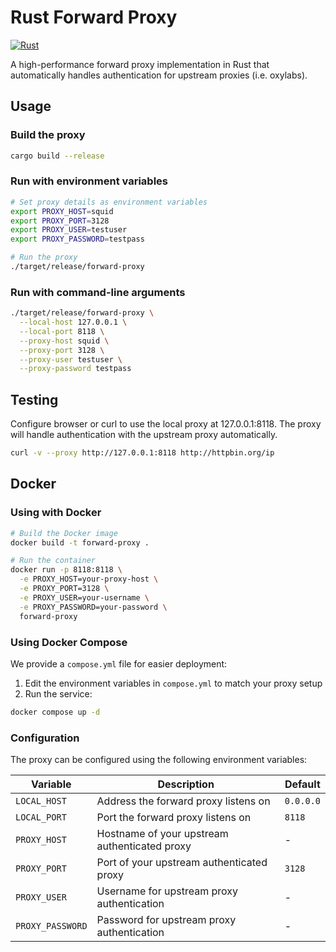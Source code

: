 # Rust Forward Proxy

[![Rust](https://github.com/zexa/forward-proxy/actions/workflows/rust.yml/badge.svg)](https://github.com/zexa/forward-proxy/actions/workflows/rust.yml)

A high-performance forward proxy implementation in Rust that automatically handles authentication for upstream proxies (i.e. oxylabs).

## Usage

### Build the proxy

```bash
cargo build --release
```

### Run with environment variables

```bash
# Set proxy details as environment variables
export PROXY_HOST=squid
export PROXY_PORT=3128
export PROXY_USER=testuser
export PROXY_PASSWORD=testpass

# Run the proxy
./target/release/forward-proxy
```

### Run with command-line arguments

```bash
./target/release/forward-proxy \
  --local-host 127.0.0.1 \
  --local-port 8118 \
  --proxy-host squid \
  --proxy-port 3128 \
  --proxy-user testuser \
  --proxy-password testpass
```

## Testing

Configure browser or curl to use the local proxy at 127.0.0.1:8118. The proxy will handle authentication with the upstream proxy automatically.

```bash
curl -v --proxy http://127.0.0.1:8118 http://httpbin.org/ip
```

## Docker

### Using with Docker

```bash
# Build the Docker image
docker build -t forward-proxy .

# Run the container
docker run -p 8118:8118 \
  -e PROXY_HOST=your-proxy-host \
  -e PROXY_PORT=3128 \
  -e PROXY_USER=your-username \
  -e PROXY_PASSWORD=your-password \
  forward-proxy
```

### Using Docker Compose

We provide a `compose.yml` file for easier deployment:

1. Edit the environment variables in `compose.yml` to match your proxy setup
2. Run the service:

```bash
docker compose up -d
```

### Configuration

The proxy can be configured using the following environment variables:

| Variable | Description | Default |
|----------|-------------|---------|
| `LOCAL_HOST` | Address the forward proxy listens on | `0.0.0.0` |
| `LOCAL_PORT` | Port the forward proxy listens on | `8118` |
| `PROXY_HOST` | Hostname of your upstream authenticated proxy | - |
| `PROXY_PORT` | Port of your upstream authenticated proxy | `3128` |
| `PROXY_USER` | Username for upstream proxy authentication | - |
| `PROXY_PASSWORD` | Password for upstream proxy authentication | - |
